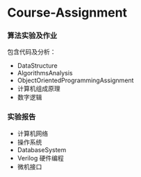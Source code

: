 # Course-Assignment

### 算法实验及作业

包含代码及分析：

- DataStructure
- AlgorithmsAnalysis
- ObjectOrientedProgrammingAssignment
- 计算机组成原理
- 数字逻辑

### 实验报告

- 计算机网络
- 操作系统
- DatabaseSystem
- Verilog 硬件编程
- 微机接口
